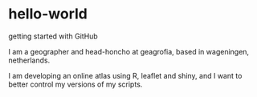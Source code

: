 # hello-world
getting started with GitHub


I am a geographer and head-honcho at geagrofia, based in wageningen, netherlands.

I am developing an online atlas using R, leaflet and shiny, and I want to better control my versions of my scripts.
